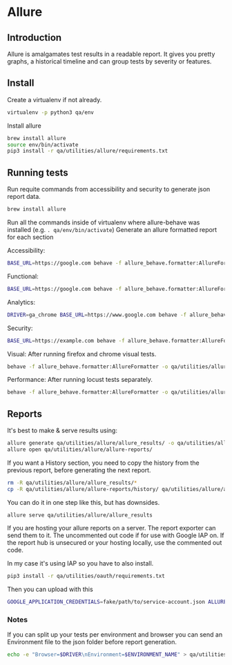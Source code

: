 # Allure

## Introduction

Allure is amalgamates test results in a readable report. It gives you pretty
graphs, a historical timeline and can group tests by severity or features.


## Install

Create a virtualenv if not already.

```bash
virtualenv -p python3 qa/env
```

Install allure

```bash
brew install allure
source env/bin/activate
pip3 install -r qa/utilities/allure/requirements.txt
```


## Running tests

Run requite commands from accessibility and security to generate json report data.

```bash
brew install allure
```

Run all the commands inside of virtualenv where allure-behave was installed
(e.g. `. qa/env/bin/activate`) Generate an allure formatted report for each
section

Accessibility:

```bash
BASE_URL=https://google.com behave -f allure_behave.formatter:AllureFormatter -o qa/utilities/allure/allure_results ./qa/accessibility/features
```

Functional:

```bash
BASE_URL=https://google.com behave -f allure_behave.formatter:AllureFormatter -o qa/utilities/allure/allure_results ./qa/functional/features
```

Analytics:

```bash
DRIVER=ga_chrome BASE_URL=https://www.google.com behave -f allure_behave.formatter:AllureFormatter -o qa/utilities/allure/allure_results ./qa/analytics/features
```

Security:

```bash
BASE_URL=https://example.com behave -f allure_behave.formatter:AllureFormatter -o qa/utilities/allure/allure_results ./qa/security/features
```

Visual:
After running firefox and chrome visual tests.

```bash
behave -f allure_behave.formatter:AllureFormatter -o qa/utilities/allure/allure_results/ qa/visual/features/ --no-skipped
```

Performance:
After running locust tests separately.

```bash
behave -f allure_behave.formatter:AllureFormatter -o qa/utilities/allure/allure_results/ qa/performance/features/ --no-skipped
```


## Reports

It's best to make & serve results using:

```bash
allure generate qa/utilities/allure/allure_results/ -o qa/utilities/allure/allure-reports/ --clean
allure open qa/utilities/allure/allure-reports/
```

If you want a History section, you need to copy the history from the previous
report, before generating the next report.

```bash
rm -R qa/utilities/allure/allure_results/*
cp -R qa/utilities/allure/allure-reports/history/ qa/utilities/allure/allure_results/history
```

You can do it in one step like this, but has downsides.

```bash
allure serve qa/utilities/allure/allure_results
```


If you are hosting your allure reports on a server. The report exporter can send
them to it. The uncommented out code if for use with Google IAP on. If the
report hub is unsecured or your hosting locally, use the commented out code.

In my case it's using IAP so you have to also install.

```bash
pip3 install -r qa/utilities/oauth/requirements.txt
```

Then you can upload with this

```bash
GOOGLE_APPLICATION_CREDENTIALS=fake/path/to/service-account.json ALLURE_PROJECT_NAME=example ALLURE_HUB_CLIENT_ID=fake-##s-for-cloud-console-client-id.apps.googleusercontent.com  ALLURE_REPORT_HUB_URL=https://example/allure-hub.com python3 qa/utilities/allure/report_exporter.py
```


### Notes

If you can split up your tests per environment and browser you can send an
Environment file to the json folder before report generation.

```bash
echo -e "Browser=$DRIVER\nEnvironment=$ENVIRONMENT_NAME" > qa/utilities/allure/allure_results/environment.properties
```
